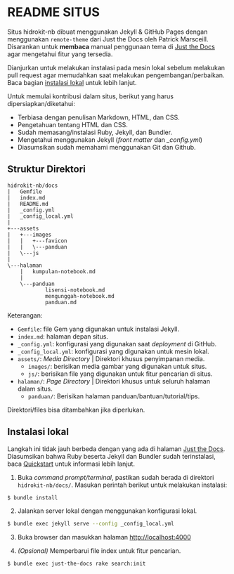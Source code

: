 # README SITUS

Situs hidrokit-nb dibuat menggunakan Jekyll & GitHub Pages dengan menggunakan `remote-theme` dari Just the Docs oleh Patrick Marsceill. Disarankan untuk **membaca** manual penggunaan tema di [Just the Docs](https://pmarsceill.github.io/just-the-docs/) agar mengetahui fitur yang tersedia.

Dianjurkan untuk melakukan instalasi pada mesin lokal sebelum melakukan pull request agar memudahkan saat melakukan pengembangan/perbaikan. Baca bagian [instalasi lokal](#Instalasi-lokal) untuk lebih lanjut.

Untuk memulai kontribusi dalam situs, berikut yang harus dipersiapkan/diketahui:
- Terbiasa dengan penulisan Markdown, HTML, dan CSS.
- Pengetahuan tentang HTML dan CSS.
- Sudah memasang/instalasi Ruby, Jekyll, dan Bundler.
- Mengetahui menggunakan Jekyll (*front matter* dan *_config.yml*)
- Diasumsikan sudah memahami menggunakan Git dan Github.

## Struktur Direktori

```
hidrokit-nb/docs
|   Gemfile
|   index.md
|   README.md
|   _config.yml
|   _config_local.yml
|   
+---assets
|   +---images
|   |   +---favicon
|   |   \---panduan
|   \---js
|           
\---halaman
    |   kumpulan-notebook.md
    |   
    \---panduan
            lisensi-notebook.md
            mengunggah-notebook.md
            panduan.md
```

Keterangan:
- `Gemfile`: file Gem yang digunakan untuk instalasi Jekyll.
- `index.md`: halaman depan situs.
- `_config.yml`: konfigurasi yang digunakan saat _deployment_ di GitHub.
- `_config_local.yml`: konfigurasi yang digunakan untuk mesin lokal.
- `assets/`: _Media Directory_ | Direktori khusus penyimpanan media.
  - `images/`: berisikan media gambar yang digunakan untuk situs.
  - `js/`: berisikan file yang digunakan untuk fitur pencarian di situs.
- `halaman/`: _Page Directory_ | Direktori khusus untuk seluruh halaman dalam situs.
  - `panduan/`: Berisikan halaman panduan/bantuan/tutorial/tips.

Direktori/files bisa ditambahkan jika diperlukan.

## Instalasi lokal

Langkah ini tidak jauh berbeda dengan yang ada di halaman [Just the Docs](https://pmarsceill.github.io/just-the-docs/). Diasumsikan bahwa Ruby beserta Jekyll dan Bundler sudah terinstalasi, baca [Quickstart](https://jekyllrb.com/docs/) untuk informasi lebih lanjut.

1. Buka *command prompt/terminal*, pastikan sudah berada di direktori `hidrokit-nb/docs/`. Masukan perintah berikut untuk melakukan instalasi:
```bash
$ bundle install
```

2. Jalankan server lokal dengan menggunakan konfigurasi lokal.

```bash
$ bundle exec jekyll serve --config _config_local.yml
```

3. Buka browser dan masukkan halaman [http://localhost:4000](http://localhost:4000)

4. *(Opsional)* Memperbarui file index untuk fitur pencarian.

```bash
$ bundle exec just-the-docs rake search:init
```
